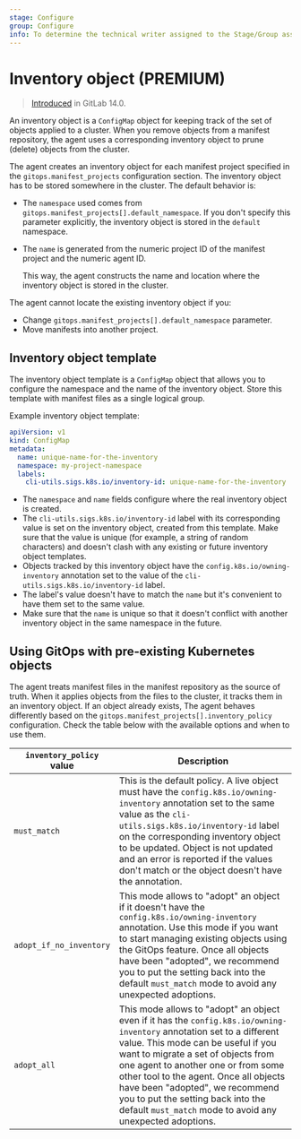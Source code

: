 ```yaml
---
stage: Configure
group: Configure
info: To determine the technical writer assigned to the Stage/Group associated with this page, see https://about.gitlab.com/handbook/engineering/ux/technical-writing/#assignments
---
```


# Inventory object **(PREMIUM)**

> [Introduced](https://gitlab.com/gitlab-org/gitlab/-/issues/332227) in GitLab 14.0.

An inventory object is a `ConfigMap` object for keeping track of the set of objects applied to a cluster.
When you remove objects from a manifest repository, the agent uses a corresponding inventory object to
prune (delete) objects from the cluster.

The agent creates an inventory object for each manifest project specified in the
`gitops.manifest_projects` configuration section. The inventory object has to be stored somewhere in the cluster.
The default behavior is:

- The `namespace` used comes from `gitops.manifest_projects[].default_namespace`. If you don't specify this parameter
  explicitly, the inventory object is stored in the `default` namespace.
- The `name` is generated from the numeric project ID of the manifest project and the numeric agent ID.

  This way, the agent constructs the name and location where the inventory object is
  stored in the cluster.

The agent cannot locate the existing inventory object if you:

- Change `gitops.manifest_projects[].default_namespace` parameter.
- Move manifests into another project.

## Inventory object template

The inventory object template is a `ConfigMap` object that allows you to configure the namespace and the name of the inventory
object. Store this template with manifest files as a single logical group.

Example inventory object template:

```yaml
apiVersion: v1
kind: ConfigMap
metadata:
  name: unique-name-for-the-inventory
  namespace: my-project-namespace
  labels:
    cli-utils.sigs.k8s.io/inventory-id: unique-name-for-the-inventory
```

- The `namespace` and `name` fields configure where the real inventory object is created.
- The `cli-utils.sigs.k8s.io/inventory-id` label with its corresponding value is set on the inventory object, created
  from this template. Make sure that the value is unique (for example, a string of random characters) and doesn't clash
  with any existing or future inventory object templates.
- Objects tracked by this inventory object have the `config.k8s.io/owning-inventory` annotation set to the value of
  the `cli-utils.sigs.k8s.io/inventory-id` label.
- The label's value doesn't have to match the `name` but it's convenient to have them set to the same value.
- Make sure that the `name` is unique so that it doesn't conflict with another inventory object in the same
  namespace in the future.

## Using GitOps with pre-existing Kubernetes objects

The agent treats manifest files in the manifest repository as the source of truth. When it applies
objects from the files to the cluster, it tracks them in an inventory object. If an object already exists,
The agent behaves differently based on the `gitops.manifest_projects[].inventory_policy` configuration.
Check the table below with the available options and when to use them.

`inventory_policy` value | Description                                                                                 |
------------------------ | ------------------------------------------------------------------------------------------- |
`must_match`             | This is the default policy. A live object must have the `config.k8s.io/owning-inventory` annotation set to the same value as the `cli-utils.sigs.k8s.io/inventory-id` label on the corresponding inventory object to be updated. Object is not updated and an error is reported if the values don't match or the object doesn't have the annotation. |
`adopt_if_no_inventory`  | This mode allows to "adopt" an object if it doesn't have the `config.k8s.io/owning-inventory` annotation. Use this mode if you want to start managing existing objects using the GitOps feature. Once all objects have been "adopted", we recommend you to put the setting back into the default `must_match` mode to avoid any unexpected adoptions. |
`adopt_all`              | This mode allows to "adopt" an object even if it has the `config.k8s.io/owning-inventory` annotation set to a different value. This mode can be useful if you want to migrate a set of objects from one agent to another one or from some other tool to the agent. Once all objects have been "adopted", we recommend you to put the setting back into the default `must_match` mode to avoid any unexpected adoptions. |
